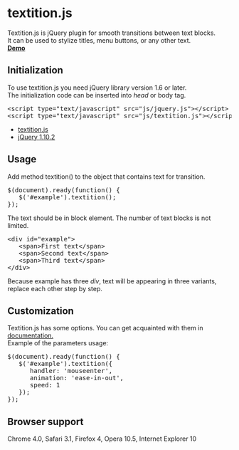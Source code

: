 <h1>textition.js</h1>
Textition.js is jQuery plugin for smooth transitions between text blocks. 
<br>
It can be used to stylize titles, menu buttons, or any other text.
<br>
<b><a href="http://codepen.io/dimajt/full/mwHKj" target="_blank">Demo</a></b>


<h2>Initialization</h2>
To use textition.js you need jQuery library version 1.6 or later.
<br>
The initialization code can be inserted into <i>head</i> or body tag.

<pre>
&lt;script type="text/javascript" src="js/jquery.js"&gt;&lt;/script&gt;
&lt;script type="text/javascript" src="js/textition.js"&gt;&lt;/script&gt;
</pre>

<ul>
<li><a href="http://dimajt.github.io/textition/js/textition.js" target="_blank">textition.js</a></li>
<li><a href="http://code.jquery.com/jquery-1.10.2.min.js" target="_blank">jQuery 1.10.2</a></li>
</ul>

<h2>Usage</h2>
Add method textition() to the object that contains text for transition.
<pre>
$(document).ready(function() {
   $('#example').textition(); 
});
</pre>
The text should be in block element. The number of text blocks is not limited.
<pre>
&lt;div id="example"&gt;
   &lt;span&gt;First text&lt;/span&gt;
   &lt;span&gt;Second text&lt;/span&gt;
   &lt;span&gt;Third text&lt;/span&gt;
&lt;/div&gt;   
</pre>

Because example has three <i>div</i>, text will be appearing in three variants, replace each other step by step.

<h2>Customization</h2>
Textition.js has some options. You can get acquainted with them in <a href="http://dimajt.github.io/textition/#docs" target="_blank">documentation.</a>
<br>
Example of the parameters usage:
<pre>
$(document).ready(function() {
   $('#example').textition({
      handler: 'mouseenter',
      animation: 'ease-in-out',
      speed: 1
   });
});                  
</pre>

<h2>Browser support</h2>
Chrome 4.0, Safari 3.1, Firefox 4, Opera 10.5, Internet Explorer 10
